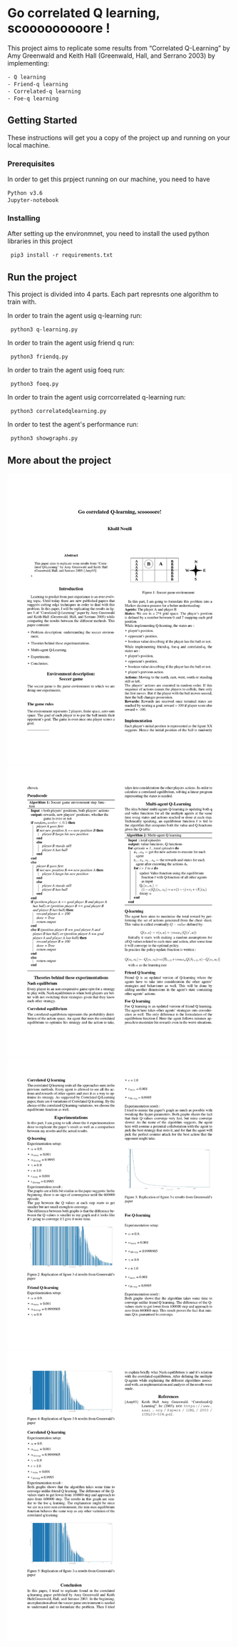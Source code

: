 # Go correlated Q learning, scooooooooore !

This project aims to replicate some results from “Correlated Q-Learning” by Amy Greenwald and Keith Hall (Greenwald, Hall, and Serrano 2003) by implementing:
```
- Q learning
- Friend-q learning 
- Correlated-q learning 
- Foe-q learning
```

## Getting Started

These instructions will get you a copy of the project up and running on your local machine.
### Prerequisites

In order to get this prpject running on our machine, you need to have

```
Python v3.6
Jupyter-notebook
```

### Installing

After setting up the environmnet, you need to install the used python libraries in this project

```
 pip3 install -r requirements.txt
```

## Run the project
This project is divided into 4 parts.
Each part represnts one algorithm to train with.

In order to train the agent usig q-learning run:
```
 python3 q-learning.py
```
In order to train the agent usig friend q run:
```
 python3 friendq.py
```
In order to train the agent usig foeq run:
```
 python3 foeq.py
```
In order to train the agent usig corrcorrelated q-learning run:
```
 python3 correlatedqlearning.py
```

In order to test the agent's performance run:
```
 python3 showgraphs.py
```


## More about the project 

![alt text](./jpgs/Soccergame1.jpg)
![alt text](./jpgs/Soccergame2.jpg)
![alt text](./jpgs/Soccergame3.jpg)
![alt text](./jpgs/Soccergame4.jpg)
